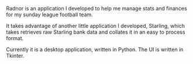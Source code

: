 Radnor is an application I developed to help me manage stats and finances for my sunday league football team.

It takes advantage of another little application I developed, Starling, which takes retrieves raw Starling bank data and collates it in an easy to process format.

Currently it is a desktop application, written in Python. The UI is written in Tkinter.
